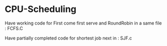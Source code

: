 # CPU-Scheduling
Have working code for First come first serve and RoundRobin in a same file : FCFS.C

Have partially completed code for shortest job next in : SJF.c
 
